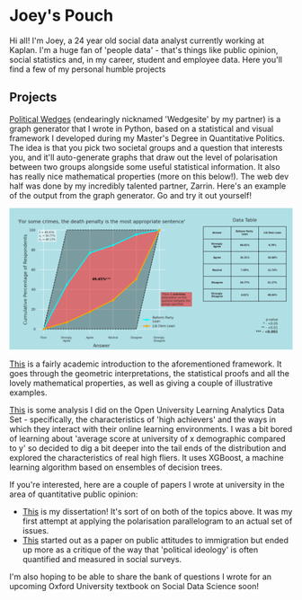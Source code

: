 # Joey's Pouch

Hi all! I'm Joey, a 24 year old social data analyst currently working at Kaplan. I'm a huge fan of 'people data' - that's things like public opinion, social statistics and, in my career, student and employee data. Here you'll find a few of my personal humble projects


## Projects

[Political Wedges](https://z-for-zarrin.github.io/political_wedges/) (endearingly nicknamed 'Wedgesite' by my partner) is a graph generator that I wrote in Python, based on a statistical and visual framework I developed during my Master's Degree in Quantitative Politics. The idea is that you pick two societal groups and a question that interests you, and it'll auto-generate graphs that draw out the level of polarisation between two groups alongside some useful statistical information. It also has really nice mathematical properties (more on this below!). The web dev half was done by my incredibly talented partner, Zarrin. 
Here's an example of the output from the graph generator. Go and try it out yourself!

![Example of an output from the Political Wedge Graph Generator](wedge_example.jpg)

[This](https://z-for-zarrin.github.io/political_wedges/static/media/Parallelogram-Description-And-Proofs.7b2a9240744c616aec74.pdf) is a fairly academic introduction to the aforementioned framework. It goes through the geometric interpretations, the statistical proofs and all the lovely mathematical properties, as well as giving a couple of illustrative examples.

[This](https://github.com/JoeysPouch/OULA-XGBoost/blob/main/Jupyter%20Notebook.ipynb) is some analysis I did on the Open University Learning Analytics Data Set - specifically, the characteristics of 'high achievers' and the ways in which they interact with their online learning environments. I was a bit bored of learning about 'average score at university of x demographic compared to y' so decided to dig a bit deeper into the tail ends of the distribution and explored the characteristics of real high fliers. It uses XGBoost, a machine learning algorithm based on ensembles of decision trees.

If you're interested, here are a couple of papers I wrote at university in the area of quantitative public opinion: 

- [This](MA_Dissertation.pdf) is my dissertation! It's sort of on both of the topics above. It was my first attempt at applying the polarisation parallelogram to an actual set of issues.
- [This](PO92Q_LaTeX.pdf) started out as a paper on public attitudes to immigration but ended up more as a critique of the way that 'political ideology' is often quantified and measured in social surveys.

I'm also hoping to be able to share the bank of questions I wrote for an upcoming Oxford University textbook on Social Data Science soon!
